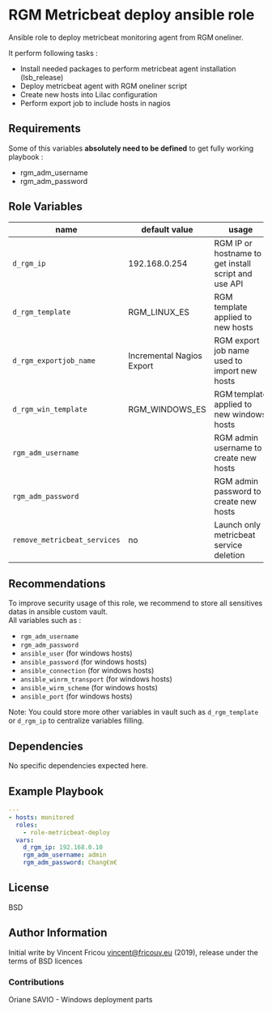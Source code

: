 # RGM Metricbeat deploy ansible role

Ansible role to deploy metricbeat monitoring agent from RGM oneliner.

It perform following tasks :

- Install needed packages to perform metricbeat agent installation (lsb_release)
- Deploy metricbeat agent with RGM oneliner script
- Create new hosts into Lilac configuration
- Perform export job to include hosts in nagios

## Requirements

Some of this variables **absolutely need to be defined** to get fully working playbook :

- rgm_adm_username
- rgm_adm_password

## Role Variables

| name                             | default value             | usage                                                |
| -------------------------------- | --------------------------| ---------------------------------------------------- |
| ```d_rgm_ip```                   | 192.168.0.254             | RGM IP or hostname to get install script and use API |
| ```d_rgm_template```             | RGM_LINUX_ES              | RGM template applied to new hosts                    |
| ```d_rgm_exportjob_name```       | Incremental Nagios Export | RGM export job name used to import new hosts         |
| ```d_rgm_win_template```         | RGM_WINDOWS_ES            | RGM template applied to new windows hosts            |
| ```rgm_adm_username```           |                           | RGM admin username to create new hosts               |
| ```rgm_adm_password```           |                           | RGM admin password to create new hosts               |
| ```remove_metricbeat_services``` | no                        | Launch only metricbeat service deletion              |

## Recommendations

To improve security usage of this role, we recommend to store all sensitives datas in ansible custom vault.  
All variables such as :

- `rgm_adm_username`
- `rgm_adm_password`
- `ansible_user` (for windows hosts)
- `ansible_password` (for windows hosts)
- `ansible_connection` (for windows hosts)
- `ansible_winrm_transport` (for windows hosts)
- `ansible_wirm_scheme` (for windows hosts)
- `ansible_port` (for windows hosts)

Note: You could store more other variables in vault such as `d_rgm_template` or `d_rgm_ip` to centralize variables filling.

## Dependencies

No specific dependencies expected here.

## Example Playbook

```yaml
---
- hosts: monitored
  roles:
    - role-metricbeat-deploy
  vars:
    d_rgm_ip: 192.168.0.10
    rgm_adm_username: admin
    rgm_adm_password: Chang€m€
```

## License

BSD

## Author Information

Initial write by Vincent Fricou <vincent@fricouv.eu> (2019), release under the terms of BSD licences

### Contributions

Oriane SAVIO - Windows deployment parts